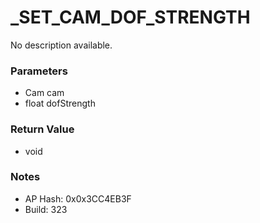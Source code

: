 # _SET_CAM_DOF_STRENGTH

No description available.

### Parameters
* Cam cam
* float dofStrength

### Return Value
* void

### Notes
* AP Hash: 0x0x3CC4EB3F
* Build: 323

